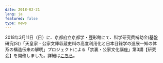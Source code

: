```yaml
---
date: 2018-02-21
lang: ja
featured: false
type: news
---
```

2018年3月11日（日）に、京都府立京都学・歴彩館にて、科学研究費補助金(基盤研究(S))「天皇家・公家文庫収蔵史料の高度利用化と日本目録学の進展―知の体系の構造伝来の解明」プロジェクトによる「禁裏・公家文化講座」第3講【研究会】を開催しました。詳細は<a href="/news/2017/20180311kinri.pdf" target="_blank">こちら</a>。
